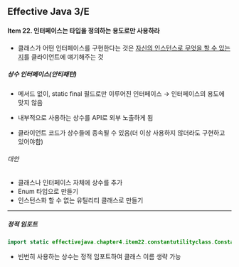 ## Effective Java 3/E

#### Item 22. 인터페이스는 타입을 정의하는 용도로만 사용하라

- 클래스가 어떤 인터페이스를 구현한다는 것은 <u>자신의 인스턴스로 무엇을 할 수 있는지</u>를 클라이언트에 얘기해주는 것



##### 상수 인터페이스(안티패턴)

- 메서드 없이, static final 필드로만 이루어진 인터페이스
  → 인터페이스의 용도에 맞지 않음

- 내부적으로 사용하는 상수를 API로 외부 노출하게 됨
- 클라이언트 코드가 상수들에 종속될 수 있음(더 이상 사용하지 않더라도 구현하고 있어야함)

###### 대안

- 클래스나 인터페이스 자체에 상수를 추가
- Enum 타입으로 만들기
- 인스턴스화 할 수 없는 유틸리티 클래스로 만들기

------

##### 정적 임포트

```java
import static effectivejava.chapter4.item22.constantutilityclass.Constants.*;
```

- 빈번히 사용하는 상수는 정적 임포트하여 클래스 이름 생략 가능

